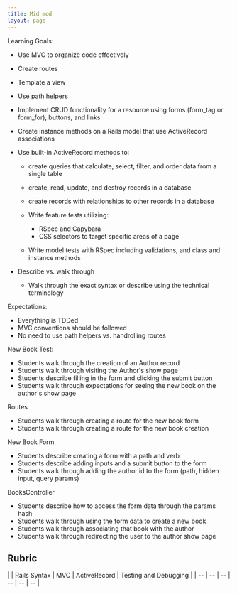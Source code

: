 ```yaml
---
title: Mid mod
layout: page
---
```


Learning Goals:

* Use MVC to organize code effectively
* Create routes
* Template a view
* Use path helpers
* Implement CRUD functionality for a resource using forms (form_tag or form_for), buttons, and links
* Create instance methods on a Rails model that use ActiveRecord associations
* Use built-in ActiveRecord methods to:
  * create queries that calculate, select, filter, and order data from a single table
  * create, read, update, and destroy records in a database
  * create records with relationships to other records in a database

  * Write feature tests utilizing:
    * RSpec and Capybara
    * CSS selectors to target specific areas of a page

  * Write model tests with RSpec including validations, and class and instance methods



* Describe vs. walk through
  * Walk through the exact syntax or describe using the technical terminology

Expectations:

* Everything is TDDed
* MVC conventions should be followed
* No need to use path helpers vs. handrolling routes

New Book Test:

* Students walk through the creation of an Author record
* Students walk through visiting the Author's show page
* Students describe filling in the form and clicking the submit button
* Students walk through expectations for seeing the new book on the author's show page

Routes

* Students walk through creating a route for the new book form
* Students walk through creating a route for the new book creation

New Book Form

* Students describe creating a form with a path and verb
* Students describe adding inputs and a submit button to the form
* Students walk through adding the author id to the form (path, hidden input, query params)

BooksController

* Students describe how to access the form data through the params hash
* Students walk through using the form data to create a new book
* Students walk through associating that book with the author
* Students walk through redirecting the user to the author show page

## Rubric

| | Rails Syntax | MVC | ActiveRecord | Testing and Debugging |
| -- | -- | -- | -- | -- | -- |
